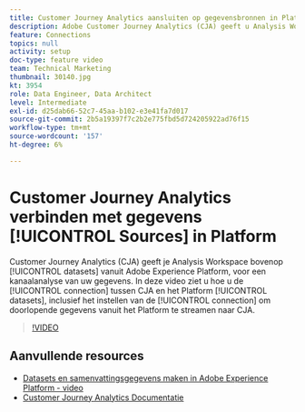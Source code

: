 ```yaml
---
title: Customer Journey Analytics aansluiten op gegevensbronnen in Platform
description: Adobe Customer Journey Analytics (CJA) geeft u Analysis Workspace boven op gegevenssets uit Adobe Experience Platform, voor een kanaalanalyse van uw gegevens. In deze video wordt uitgelegd hoe u verbinding kunt maken tussen CJA en de gegevenssets van het Platform, inclusief het instellen van de verbinding om doorlopende gegevens vanuit het Platform te streamen naar CJA.
feature: Connections
topics: null
activity: setup
doc-type: feature video
team: Technical Marketing
thumbnail: 30140.jpg
kt: 3954
role: Data Engineer, Data Architect
level: Intermediate
exl-id: d25dab66-52c7-45aa-b102-e3e41fa7d017
source-git-commit: 2b5a19397f7c2b2e775fbd5d724205922ad76f15
workflow-type: tm+mt
source-wordcount: '157'
ht-degree: 6%

---
```


# Customer Journey Analytics verbinden met gegevens [!UICONTROL Sources] in Platform

Customer Journey Analytics (CJA) geeft je Analysis Workspace bovenop [!UICONTROL datasets] vanuit Adobe Experience Platform, voor een kanaalanalyse van uw gegevens. In deze video ziet u hoe u de [!UICONTROL connection] tussen CJA en het Platform [!UICONTROL datasets], inclusief het instellen van de [!UICONTROL connection] om doorlopende gegevens vanuit het Platform te streamen naar CJA.

>[!VIDEO](https://video.tv.adobe.com/v/30140/?quality=12&enable10seconds=on&speedcontrol=on)

## Aanvullende resources

* [Datasets en samenvattingsgegevens maken in Adobe Experience Platform - video](https://docs.adobe.com/content/help/en/platform-learn/tutorials/data-ingestion/create-datasets-and-ingest-data.html)
* [Customer Journey Analytics Documentatie](https://docs.adobe.com/content/help/en/analytics-platform/using/cja-landing.html)
